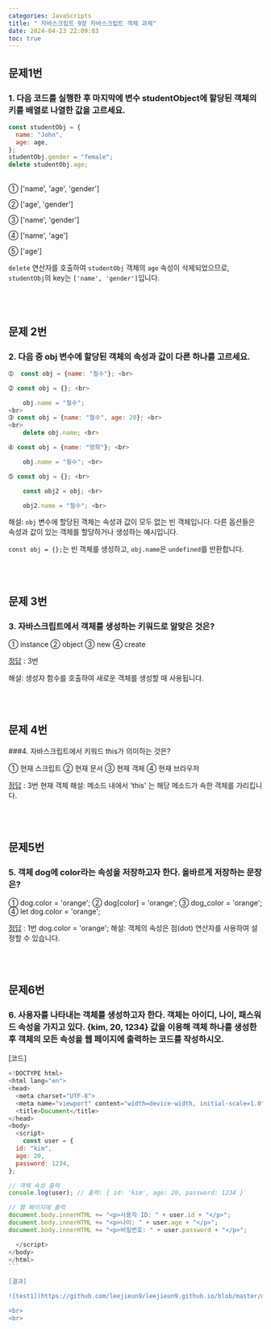 ```yaml
---
categories: JavaScripts
title: " 자바스크립트 9장 자바스크립트 객체 과제"
date: 2024-04-23 22:09:03
toc: true
---
```


## 문제1번

### 1. 다음 코드를 실행한 후 마지막에 변수 studentObject에 할당된 객체의 키를 배열로 나열한 값을 고르세요.

```js
const studentObj = {
  name: "John",
  age: age,
};
studentObj.gender = "female";
delete studentObj.age;
```
<br>
➀ ['name', 'age', 'gender'] <br>

➁ ['age', 'gender'] <br>

➂ ['name', 'gender'] <br>

➃ ['name', 'age'] <br>

➄ ['age'] <br>


[정답]: 3번

`delete` 연산자를 호출하여 `studentObj` 객체의 `age` 속성이 삭제되었으므로, `studentObj`의 key는 `['name', 'gender']`입니다. 
<br>
<br>
<br>
<br>

## 문제 2번

### 2. 다음 중 obj 변수에 할당된 객체의 속성과 값이 다른 하나를 고르세요.

```js
➀  const obj = {name: "철수"}; <br>

➁ const obj = {}; <br>

    obj.name = "철수";
<br>
➂ const obj = {name: "철수", age: 20}; <br>
<br>
    delete obj.name; <br>

➃ const obj = {name: "영희"}; <br>

    obj.name = "철수"; <br>

➄ const obj = {}; <br>

    const obj2 = obj; <br>

    obj2.name = "철수"; <br>
```
[정답]: 2번
해설: `obj` 변수에 할당된 객체는 속성과 값이 모두 없는 빈 객체입니다. 다른 옵션들은 속성과 값이 있는 객체를 할당하거나 생성하는 예시입니다.

`const obj = {};`는 빈 객체를 생성하고, `obj.name`은 `undefined`를 반환합니다.

​
<br>
<br>

## 문제 3번

### 3. 자바스크립트에서 객체를 생성하는 키워드로 알맞은 것은?

➀  instance      ➁ object      ➂ new      ➃ create

[정답] : 3번

해설: 생성자 함수를 호출하여 새로운 객체를 생성할 때 사용됩니다.

<br>
<br>

## 문제 4번

###4. 자바스크립트에서 키워드 this가 의미하는 것은? <br>

➀  현재 스크립트     ➁ 현재 문서      ➂ 현재 객체      ➃ 현재 브라우저

[정답] : 3번 현재 객체
해설: 메소드 내에서 'this' 는 해당 메소드가 속한 객체를 가리킵니다.

<br>
<br>

## 문제5번

### 5. 객체 dog에 color라는 속성을 저장하고자 한다. 올바르게 저장하는 문장은?

➀  dog.color = 'orange';     ➁ dog[color] = 'orange';     ➂ dog_color = 'orange';     ➃ let dog.color = 'orange';

[정답] : 1번 dog.color = 'orange';
해설: 객체의 속성은 점(dot) 연산자를 사용하여 설정할 수 있습니다.

<br>
<br>

## 문제6번

### 6. 사용자를 나타내는 객체를 생성하고자 한다. 객체는 아이디, 나이, 패스워드 속성을 가지고 있다. {kim, 20, 1234} 값을 이용해 객체 하나를 생성한 후 객체의 모든 속성을 웹 페이지에 출력하는 코드를 작성하시오. 

[코드]
```js
<!DOCTYPE html>
<html lang="en">
<head>
  <meta charset="UTF-8">
  <meta name="viewport" content="width=device-width, initial-scale=1.0">
  <title>Document</title>
</head>
<body>
  <script>
    const user = {
  id: "kim",
  age: 20,
  password: 1234,
};

// 객체 속성 출력
console.log(user); // 출력: { id: 'kim', age: 20, password: 1234 }

// 웹 페이지에 출력
document.body.innerHTML += "<p>사용자 ID: " + user.id + "</p>";
document.body.innerHTML += "<p>나이: " + user.age + "</p>";
document.body.innerHTML += "<p>비밀번호: " + user.password + "</p>";

  </script>
</body>
</html>
​```

[결과]

![test1](https://github.com/leejieun9/leejieun9.github.io/blob/master/docs/assets/images/9-4.PNG?raw=true)

<br>
<br>
